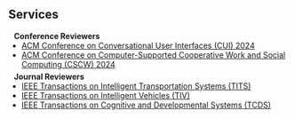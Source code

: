 ## Services

<h4 style="margin:0 10px 0;">Conference Reviewers</h4>

<ul style="margin:0 0 5px;">
  <li><a href="https://cui.acm.org/2024/"><autocolor>ACM Conference on Conversational User Interfaces (CUI) 2024</autocolor></a></li>
  <li><a href="https://cscw.acm.org/2024/"><autocolor>ACM Conference on Computer-Supported Cooperative Work and Social Computing (CSCW) 2024</autocolor></a></li>
</ul>


<h4 style="margin:0 10px 0;">Journal Reviewers</h4>

<ul style="margin:0 0 20px;">
  <li><a href="https://ieeexplore.ieee.org/xpl/RecentIssue.jsp?punumber=6979"><autocolor>IEEE Transactions on Intelligent Transportation Systems (TITS)</autocolor></a></li>
  <li><a href="https://ieeexplore.ieee.org/xpl/RecentIssue.jsp?punumber=7274857"><autocolor>IEEE Transactions on Intelligent Vehicles (TIV)</autocolor></a></li>
  <li><a href="https://ieeexplore.ieee.org/xpl/RecentIssue.jsp?punumber=7274989"><autocolor>IEEE Transactions on Cognitive and Developmental Systems (TCDS)</autocolor></a></li>
</ul>

